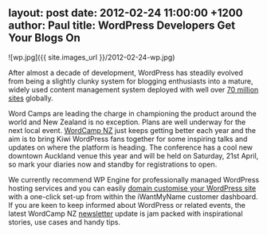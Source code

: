 layout: post
date: 2012-02-24 11:00:00 +1200
author: Paul
title: WordPress Developers Get Your Blogs On
----

![wp.jpg]({{ site.images_url }}/2012-02-24-wp.jpg)

After almost a decade of development, WordPress has steadily evolved from being a slightly clunky system for blogging enthusiasts into a mature, widely used content management system deployed with well over [70 million sites](http://en.wordpress.com/stats/) globally. 

Word Camps are leading the charge in championing the product around the world and New Zealand is no exception. Plans are well underway for the next local event. [WordCamp NZ](http://wordcamp.org.nz/) just keeps getting better each year and the aim is to bring Kiwi WordPress fans together for some inspiring talks and updates on where the platform is heading. The conference has a cool new downtown Auckland venue this year and will be held on Saturday, 21st April, so mark your diaries now and standby for registrations to open.

We currently recommend WP Engine for professionally managed WordPress hosting services and you can easily [domain customise your WordPress site](https://iwantmyname.co.nz/services/blog-hosting/wpengine-wordpress-custom-domain) with a one-click set-up from within the iWantMyName customer dashboard. If you are keen to keep informed about WordPress or related events, the latest WordCamp NZ [newsletter](http://wordcampnz.cmail3.com/t/ViewEmail/y/96F85DCBCCBE7DC8/088F56BB25488221C67FD2F38AC4859C) update is jam packed with inspirational stories, use cases and handy tips.
